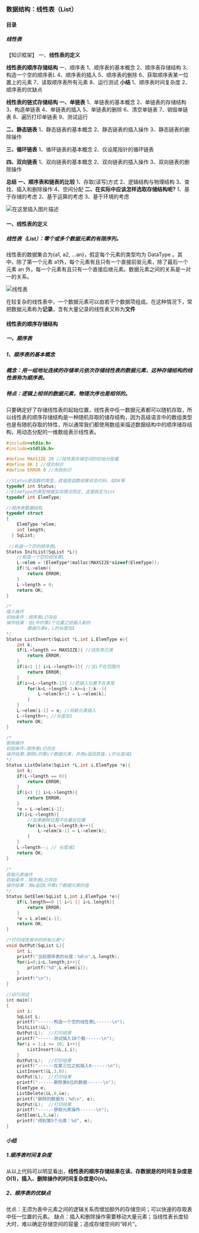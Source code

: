 ### 数据结构：线性表（List）

#### 目录

##### 线性表

【知识框架】
一、**线性表的定义**

**线性表的顺序存储结构**
一、顺序表
1、顺序表的基本概念
2、顺序表存储结构
3、构造一个空的顺序表L
4、顺序表的插入
5、顺序表的删除
6、获取顺序表某一位置上的元素
7、读取顺序表所有元素
8、运行测试
**小结**
1、顺序表时间复杂度
2、顺序表的优缺点

**线性表的链式存储结构**
**一、单链表**
1、单链表的基本概念
2、单链表的存储结构
3、构造单链表
4、单链表的插入
5、单链表的删除
6、清空单链表
7、销毁单链表
8、遍历打印单链表
9、测试运行

**二、静态链表**
1、静态链表的基本概念
2、静态链表的插入操作
3、静态链表的删除操作

**三、循环链表**
1、循环链表的基本概念
2、仅设尾指针的循环链表

**四、双向链表**
1、双向链表的基本概念
2、双向链表的插入操作
3、双向链表的删除操作

**总结**
**一、顺序表和链表的比较**
1、存取(读写)方式
2、逻辑结构与物理结构
3、查找、插入和删除操作
4、空间分配
**二、在实际中应该怎样选取存储结构呢?**
1、基于存储的考虑
2、基于运算的考虑
3、基于环境的考虑

![在这里插入图片描述](https://i-blog.csdnimg.cn/blog_migrate/c8b3abeb72098a922a9ac4f6ff62f563.png#pic_center)

#### 一、线性表的定义

##### 线性表（List）：零个或多个数据元素的有限序列。

线性表的数据集合为{a1, a2, ...an}，假定每个元素的类型均为 DataType 。其中，除了第一个元素 a1外，每个元素有且只有一个直接前驱元素，除了最后一个元素 an 外，每一个元素有且只有一个直接后继元素。数据元素之间的关系是一对一的关系。

![线性表](https://i-blog.csdnimg.cn/blog_migrate/85ca53f3441483bd448f2c1b3f9467f1.png#pic_center)

在较复杂的线性表中，一个数据元素可以由若干个数据项组成。在这种情况下，常把数据元素称为**记录**，含有大量记录的线性表又称为**文件**

#### 线性表的顺序存储结构

##### 一、顺序表

##### 1、顺序表的基本概念

##### 概念：用一组地址连续的存储单元依次存储线性表的数据元素，这种存储结构的线性表称为顺序表。

##### 特点：逻辑上相邻的数据元素，物理次序也是相邻的。

只要确定好了存储线性表的起始位置，线性表中任一数据元素都可以随机存取，所以线性表的顺序存储结构是一种随机存取的储存结构，因为高级语言中的数组类型也是有随机存取的特性，所以通常我们都使用数组来描述数据结构中的顺序储存结构，用动态分配的一维数组表示线性表。

```c
#include<stdio.h>
#include<stdlib.h>

#define MAXSIZE 20 //线性表存储空间的初始分配量
#define OK 1 //成功标识
#define ERROR 0 //失败标识

//Status是函数的类型，其值是函数结果状态代码，如OK等 
typedef int Status; 
//ElemType的类型根据实际情况而定，这里假定为int
typedef int ElemType;

//顺序表数据结构
typedef struct
{
	ElemType *elem;
	int length;
  } SqList;
 
 //构造一个空的顺序表L
Status InitList(SqList *L){
	//构造一个空的线性表L
	L->elem = (ElemType*)malloc(MAXSIZE*sizeof(ElemType));
	if(!L->elem){
		return ERROR;
	}
	L->length = 0;
	return OK;
}

/*
插入操作
初始条件：顺序表L已存在
操作结果：在L中的第i个位置之前插入新的
		数据元素e，L的长度加1
*/
Status ListInsert(SqList *L,int i,ElemType e){
	int k;
	if(L->length == MAXSIZE){ //线性表已满
		return ERROR; 
	}
	if(i<1 || i>L->length+1){ //当i不在范围内
		return ERROR; 
	}
	if(i<=L->length-1){ //若插入位置不在表尾 
		for(k=L->length-1;k>=i-1;k--){
			L->elem[k+1] = L->elem[k];
		}
	}
	L->elem[i-1] = e; //将新元素插入 
	L->length++; //长度加1 
	return OK;
}

/*
删除操作
初始条件:顺序表L已存在
操作结果:删除L的第i个数据元素，并用e返回其值，L的长度减1
*/
Status ListDelete(SqList *L,int i,ElemType *e){
	int k;
	if(L->length == 0){
		return ERROR;
	}
	if(i<1 || i>L->length){
		return ERROR;
	}
	*e = L->elem[i-1];
	if(i<L->length){
		//如果删除位置不在最后位置
		for(k=i;k<L->length;k++){
			L->elem[k-1] = L->elem[k];
		} 
	}
	L->length--; // 长度减1
	return OK; 
}

/*
获取元素操作
初始条件：顺序表L已存在
操作结果：用e返回L中第i个数据元素的值
*/
Status GetElem(SqList L,int i,ElemType *e){
	if(L.length==0 || i<1 || i>L.length){
		return ERROR;
	}
	*e = L.elem[i-1];
	return OK;
}

/*打印线性表中的所有元素*/
void OutPut(SqList L){
	int i;
	printf("当前顺序表的长度：%d\n",L.length);
	for(i=0;i<L.length;i++){
		printf("%d",L.elem[i]);
	}
	printf("\n");
}

//运行测试
int main()
{
	int i;
    SqList L;
    printf("------构造一个空的线性表L------\n");
    InitList(&L);
    OutPut(L);  //打印结果
    printf("------测试插入10个数------\n");
    for(i = 1;i <= 10; i++){
        ListInsert(&L,i,i);
    }
    OutPut(L);  //打印结果
    printf("------在第三位之前插入0------\n");
    ListInsert(&L,3,0);
    OutPut(L);  //打印结果
    printf("------删除第6位的数据------\n");
    ElemType e;
    ListDelete(&L,6,&e);
    printf("删除的数据为：%d\n", e);
    OutPut(L);  //打印结果
    printf("------获取元素操作------\n");
    GetElem(L,5,&e);
    printf("得到第5个元素：%d", e);
}

```

#### *小结*

##### 1.顺序表时间复杂度

从以上代码可以明显看出，**线性表的顺序存储结果在读、存数据是的时间复杂度是O(1)，插入、删除操作的时间复杂度是O(n)。**

##### 2、顺序表的优缺点

优点：无须为表中元素之间的逻辑关系而增加额外的存储空间；可以快速的存取表中任一位置的元素。
缺点：插入和删除操作需要移动大量元素；当线性表长度较大时，难以确定存储空间的容量；造成存储空间的“碎片”。

